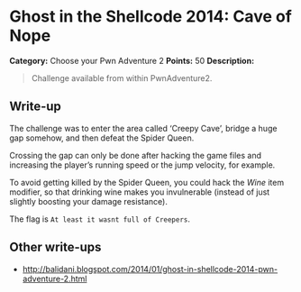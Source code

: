 # Ghost in the Shellcode 2014: Cave of Nope

**Category:** Choose your Pwn Adventure 2
**Points:** 50
**Description:**

> Challenge available from within PwnAdventure2.

## Write-up

The challenge was to enter the area called ‘Creepy Cave’, bridge a huge gap somehow, and then defeat the Spider Queen.

Crossing the gap can only be done after hacking the game files and increasing the player’s running speed or the jump velocity, for example.

To avoid getting killed by the Spider Queen, you could hack the _Wine_ item modifier, so that drinking wine makes you invulnerable (instead of just slightly boosting your damage resistance).

The flag is `At least it wasnt full of Creepers`.

## Other write-ups

* <http://balidani.blogspot.com/2014/01/ghost-in-shellcode-2014-pwn-adventure-2.html>
